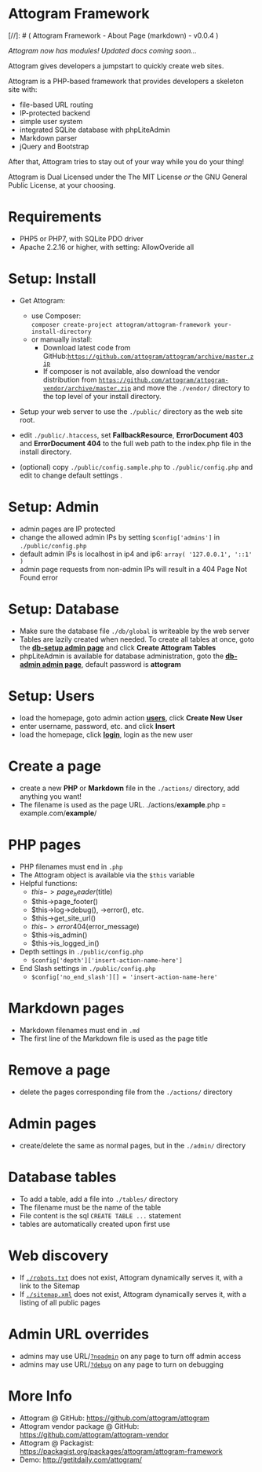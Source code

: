 Attogram Framework
==================
[//]: # ( Attogram Framework - About Page (markdown) - v0.0.4 )

_Attogram now has modules!  Updated docs coming soon..._

Attogram gives developers a jumpstart to quickly create web sites.

Attogram is a PHP-based framework that provides developers a skeleton site with:

* file-based URL routing
* IP-protected backend
* simple user system
* integrated SQLite database with phpLiteAdmin
* Markdown parser
* jQuery and Bootstrap

After that, Attogram tries to stay out of your way while you do your thing!

Attogram is Dual Licensed under the The MIT License *or* the GNU General Public License, at your choosing.

Requirements
============
* PHP5 or PHP7, with SQLite PDO driver
* Apache 2.2.16 or higher, with setting: AllowOveride all

Setup: Install
==============

* Get Attogram:
  * use Composer:  
    `composer create-project attogram/attogram-framework your-install-directory`
  * or manually install:
    * Download latest code from GitHub:[`https://github.com/attogram/attogram/archive/master.zip`](https://github.com/attogram/attogram/archive/master.zip)
    * If composer is not available, also download the vendor distribution from [`https://github.com/attogram/attogram-vendor/archive/master.zip`](https://github.com/attogram/attogram-vendor/archive/master.zip) and move the `./vendor/` directory to the top level of your install directory.

* Setup your web server to use the `./public/` directory as the web site root.

* edit `./public/.htaccess`, set **FallbackResource**, **ErrorDocument 403** and **ErrorDocument 404** to the full web path to the index.php file in the install directory.

* (optional) copy `./public/config.sample.php` to `./public/config.php` and edit to change default settings .

Setup: Admin
============
* admin pages are IP protected
* change the allowed admin IPs by setting `$config['admins']` in `./public/config.php`
* default admin IPs is localhost in ip4 and ip6: `array( '127.0.0.1', '::1' )`
* admin page requests from non-admin IPs will result in a 404 Page Not Found error

Setup: Database
===============
* Make sure the database file `./db/global` is writeable by the web server
* Tables are lazily created when needed.  To create all tables at once,
goto the [**db-setup admin page**](../db-setup/) and click **Create Attogram Tables**
* phpLiteAdmin is available for database administration, goto the [**db-admin admin page**](../db-admin/), default password is **attogram**

Setup: Users
============
* load the homepage, goto admin action [**users**](../users/), click **Create New User**
* enter username, password, etc. and click **Insert**
* load the homepage, click [**login**](../login), login as the new user

Create a page
=============
* create a new **PHP** or **Markdown** file in the `./actions/` directory, add anything you want!
* The filename is used as the page URL.  ./actions/**example**.php = example.com/**example**/

PHP pages
=========
* PHP filenames must end in `.php`
* The Attogram object is available via the `$this` variable
* Helpful functions:
  * $this->page_header($title)
  * $this->page_footer()
  * $this->log->debug(), ->error(), etc.
  * $this->get_site_url()
  * $this->error404($error_message)
  * $this->is_admin()
  * $this->is_logged_in()
* Depth settings in `./public/config.php`
  * `$config['depth']['insert-action-name-here']`
* End Slash settings in `./public/config.php`
  * `$config['no_end_slash'][] = 'insert-action-name-here'`

Markdown pages
==============
* Markdown filenames must end in `.md`
* The first line of the Markdown file is used as the page title

Remove a page
=============
* delete the pages corresponding file from the `./actions/` directory

Admin pages
===========
* create/delete the same as normal pages, but in the `./admin/` directory

Database tables
===============
* To add a table, add a file into `./tables/` directory
* The filename must be the name of the table
* File content is the sql `CREATE TABLE ...` statement
* tables are automatically created upon first use

Web discovery
=============
* If [`./robots.txt`](../robots.txt) does not exist, Attogram dynamically serves it, with a link to the Sitemap
* If [`./sitemap.xml`](../sitemap.xml) does not exist, Attogram dynamically serves it, with a listing of all public pages

Admin URL overrides
===================
* admins may use URL/[`?noadmin`](?noadmin) on any page to turn off admin access
* admins may use URL/[`?debug`](?debug) on any page to turn on debugging

More Info
=========
* Attogram @ GitHub: https://github.com/attogram/attogram
* Attogram vendor package @ GitHub: https://github.com/attogram/attogram-vendor
* Attogram @ Packagist: https://packagist.org/packages/attogram/attogram-framework
* Demo: http://getitdaily.com/attogram/
